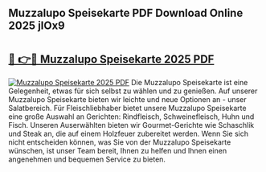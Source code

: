 ## Muzzalupo Speisekarte PDF Download Online 2025 jIOx9

# <h2><a href="http://gc6dws.nevu.top/?p=Muzzalupo+Speisekarte">🔗 👉🔴 Muzzalupo Speisekarte 2025 PDF</a></h2>

[![Muzzalupo Speisekarte 2025 PDF](https://i.imgur.com/dBaPXMq.png)](http://gc6dws.nevu.top/?p=Muzzalupo+Speisekarte)
Die Muzzalupo Speisekarte ist eine Gelegenheit, etwas für sich selbst zu wählen und zu genießen. Auf unserer Muzzalupo Speisekarte bieten wir leichte und neue Optionen an - unser Salatbereich. Für Fleischliebhaber bietet unsere Muzzalupo Speisekarte eine große Auswahl an Gerichten: Rindfleisch, Schweinefleisch, Huhn und Fisch. Unseren Auserwählten bieten wir Gourmet-Gerichte wie Schaschlik und Steak an, die auf einem Holzfeuer zubereitet werden. Wenn Sie sich nicht entscheiden können, was Sie von der Muzzalupo Speisekarte wünschen, ist unser Team bereit, Ihnen zu helfen und Ihnen einen angenehmen und bequemen Service zu bieten.
